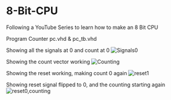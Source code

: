 # 8-Bit-CPU
Following a YouTube Series to learn how to make an 8 Bit CPU

Program Counter
pc.vhd & pc_tb.vhd


Showing all the signals at 0 and count at 0
![Signals0](https://github.com/Bizarrespace/8-Bit-CPU/assets/78052960/91becdc6-955c-4e43-a343-66098d07e2c0)

Showing the count vector working
![Counting](https://github.com/Bizarrespace/8-Bit-CPU/assets/78052960/b7590e5c-d03f-4f64-a2b6-4eacd4f44324)

Showing the reset working, making count 0 again
![reset1](https://github.com/Bizarrespace/8-Bit-CPU/assets/78052960/f355c811-5702-4307-81e3-26a2dbd7f5ce)

Showing reset signal flipped to 0, and the counting starting again
![reset0,counting](https://github.com/Bizarrespace/8-Bit-CPU/assets/78052960/a800da23-feb9-41ae-ad16-6ca15bc053e1)


